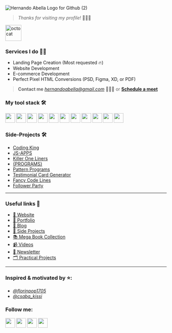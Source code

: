 ![Hernando Abella Logo for Github (2)](https://github.com/user-attachments/assets/f3d21b16-58fe-422d-90a7-587c908a1aa7)

> *Thanks for visiting my profile!* 👋😊✨

<img src="https://github.com/user-attachments/assets/6ca30c52-341f-4201-a549-5721bf38cce7" alt="octocat" width="50px"/>  

###  Services I do 👨‍🔧
- Landing Page Creation (Most requested 🔥)
- Website Development
- E-commerce Development
- Perfect Pixel HTML Conversions (PSD, Figma, XD, or PDF)
> **Contact me** *hernandoabella@gmail.com* 👋😊✨ or **[Schedule a meet](https://calendly.com/hernandoabella)**
###  My tool stack 🛠️
<div>
  <img src="https://cdn.jsdelivr.net/gh/devicons/devicon@latest/icons/html5/html5-original.svg" width="30px"/> 
  <img src="https://cdn.jsdelivr.net/gh/devicons/devicon@latest/icons/css3/css3-original.svg" width="30px"/>
  <img src="https://cdn.jsdelivr.net/gh/devicons/devicon@latest/icons/javascript/javascript-original.svg" width="30px"/> 
  <img src="https://cdn.jsdelivr.net/gh/devicons/devicon@latest/icons/tailwindcss/tailwindcss-original.svg" width="30px"/> 
  <img src="https://cdn.jsdelivr.net/gh/devicons/devicon@latest/icons/bootstrap/bootstrap-original.svg" width="30px"/>
  <img src="https://cdn.jsdelivr.net/gh/devicons/devicon@latest/icons/typescript/typescript-original.svg" width="30px"/> 
  <img src="https://cdn.jsdelivr.net/gh/devicons/devicon@latest/icons/react/react-original.svg" width="30px"/> 
  <img src="https://cdn.jsdelivr.net/gh/devicons/devicon@latest/icons/nextjs/nextjs-original.svg" width="30px"/> 
  <img src="https://cdn.jsdelivr.net/gh/devicons/devicon@latest/icons/nodejs/nodejs-original.svg" width="30px"/>
  <img src="https://cdn.jsdelivr.net/gh/devicons/devicon@latest/icons/mongodb/mongodb-original.svg" width="30px"/> 
  <img src="https://cdn.jsdelivr.net/gh/devicons/devicon@latest/icons/postgresql/postgresql-original.svg" width="30px"/> 
</div>

###  Side-Projects 🛠️
- [Coding King](https://www.codingking.net)
- [JS-APPS](https://js-apps-three.vercel.app/)
- [Killer One Liners](https://github.com/hernandoabella/killer-one-liners)
- [{PROGRAMS}](https://github.com/hernandoabella/programs)
- [Pattern Programs](https://github.com/hernandoabella/pattern-programs)
- [Testimonial Card Generator]()
- [Fancy Code Lines](https://fancy-code-lines.vercel.app/)
- [Follower Party](https://github.com/hernandoabella/follower-party)

---

### Useful links 🔗
- [🫅 Website](https://www.hernandoabella.com)
- [🧗 Portfolio](https://portfolio-hernandoabella.vercel.app/)
- [📝 Blog](https://medium.com/@hernandoabella)
- [🚀 Side Projects](https://github.com/hernandoabella/side-projects)
- [📚 Mega Book Collection](https://github.com/hernandoabella/books)
- [📹 Videos](https://youtube.com/c/hernandoabella)
- [📰 Newsletter](https://beat-byte-publishing.com/)
- [🗂️ Practical Projects](https://github.com/hernandoabella/practical-projects)

---

### Inspired & motivated by ⭐:
- *[@florinpop1705](https://x.com/florinpop1705)* <br/>
- *[@csaba_kissi](https://x.com/@csaba_kissi)* <br />

### Follow me:
  <a href="https://www.x.com/hernandoabella"><img src="https://cdn2.iconfinder.com/data/icons/threads-by-instagram/24/x-logo-twitter-new-brand-contained-64.png" width="30px"/></a>
  <a href="https://www.instagram.com/hernandoabella"><img src="https://cdn2.iconfinder.com/data/icons/social-media-2285/512/1_Instagram_colored_svg_1-64.png" width="30px"/></a>
  <a href="https://www.tiktok.com/@hernandoabella"><img src="https://cdn0.iconfinder.com/data/icons/logos-brands-7/512/TikTok_logo_original0-64.png" width="30px"/></a>
  <a href="https://www.youtube.com/c/hernandoabella"><img src="https://cdn4.iconfinder.com/data/icons/logos-and-brands/512/395_Youtube_logo-64.png" width="30px"/></a>
